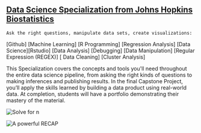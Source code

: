 ## [Data Science Specialization from Johns Hopkins Biostatistics](https://www.coursera.org/learn/statistical-inference)

`Ask the right questions, manipulate data sets, create visualizations:`

[Github] [Machine Learning] [R Programming] [Regression Analysis] [Data Science][Rstudio] [Data Analysis] [Debugging] [Data Manipulation] [Regular Expression (REGEX)] [ Data Cleaning] [Cluster Analysis]

This Specialization covers the concepts and tools you'll need throughout the entire data science pipeline, from asking the right kinds of questions to making inferences and publishing results. In the final Capstone Project, you’ll apply the skills learned by building a data product using real-world data. At completion, students will have a portfolio demonstrating their mastery of the material.

![Solve for n](https://raw.githubusercontent.com/lindangulopez/statistical-inference/master/(7)%20Statistical%20methods%20for%20dealing%20with%20large%20%26%20small%20datasets%20_%20LinkedIn_files/Screenshot%20from%202021-01-04%2017-05-56.png)

![A powerful RECAP](https://raw.githubusercontent.com/lindangulopez/statistical-inference/master/(7)%20Statistical%20methods%20for%20dealing%20with%20large%20%26%20small%20datasets%20_%20LinkedIn_files/POWERful_RECAP.png)


